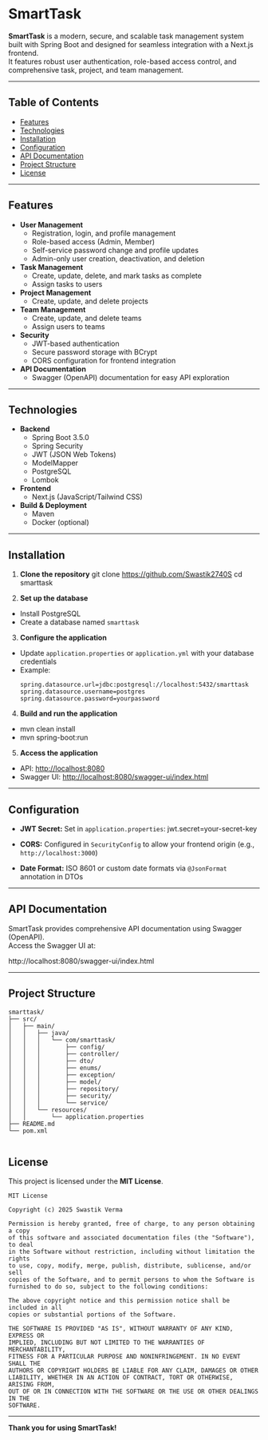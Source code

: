# SmartTask

**SmartTask** is a modern, secure, and scalable task management system built with Spring Boot and designed for seamless integration with a Next.js frontend.  
It features robust user authentication, role-based access control, and comprehensive task, project, and team management.

---

## Table of Contents

- [Features](#features)
- [Technologies](#technologies)
- [Installation](#installation)
- [Configuration](#configuration)
- [API Documentation](#api-documentation)
- [Project Structure](#project-structure)
- [License](#license)

---

## Features

- **User Management**
    - Registration, login, and profile management
    - Role-based access (Admin, Member)
    - Self-service password change and profile updates
    - Admin-only user creation, deactivation, and deletion
- **Task Management**
    - Create, update, delete, and mark tasks as complete
    - Assign tasks to users
- **Project Management**
    - Create, update, and delete projects
- **Team Management**
    - Create, update, and delete teams
    - Assign users to teams
- **Security**
    - JWT-based authentication
    - Secure password storage with BCrypt
    - CORS configuration for frontend integration
- **API Documentation**
    - Swagger (OpenAPI) documentation for easy API exploration

---

## Technologies

- **Backend**
    - Spring Boot 3.5.0
    - Spring Security
    - JWT (JSON Web Tokens)
    - ModelMapper
    - PostgreSQL
    - Lombok
- **Frontend**
    - Next.js (JavaScript/Tailwind CSS)
- **Build & Deployment**
    - Maven
    - Docker (optional)

---

## Installation

1. **Clone the repository**
   git clone https://github.com/Swastik2740S
   cd smarttask


2. **Set up the database**
- Install PostgreSQL
- Create a database named `smarttask`
3. **Configure the application**
- Update `application.properties` or `application.yml` with your database credentials
- Example:
  ```
  spring.datasource.url=jdbc:postgresql://localhost:5432/smarttask
  spring.datasource.username=postgres
  spring.datasource.password=yourpassword
  ```
4. **Build and run the application**
- mvn clean install
- mvn spring-boot:run

5. **Access the application**
- API: [http://localhost:8080](http://localhost:8080)
- Swagger UI: [http://localhost:8080/swagger-ui/index.html](http://localhost:8080/swagger-ui/index.html)

---

## Configuration

- **JWT Secret:** Set in `application.properties`:
  jwt.secret=your-secret-key

- **CORS:** Configured in `SecurityConfig` to allow your frontend origin (e.g., `http://localhost:3000`)
- **Date Format:** ISO 8601 or custom date formats via `@JsonFormat` annotation in DTOs

---

## API Documentation

SmartTask provides comprehensive API documentation using Swagger (OpenAPI).  
Access the Swagger UI at:

http://localhost:8080/swagger-ui/index.html


---

## Project Structure

```plaintext
smarttask/
├── src/
│   ├── main/
│   │   ├── java/
│   │   │   └── com/smarttask/
│   │   │       ├── config/
│   │   │       ├── controller/
│   │   │       ├── dto/
│   │   │       ├── enums/
│   │   │       ├── exception/
│   │   │       ├── model/
│   │   │       ├── repository/
│   │   │       ├── security/
│   │   │       └── service/
│   │   └── resources/
│   │       └── application.properties
├── README.md
└── pom.xml


```

## License

This project is licensed under the **MIT License**.
```
MIT License

Copyright (c) 2025 Swastik Verma

Permission is hereby granted, free of charge, to any person obtaining a copy
of this software and associated documentation files (the "Software"), to deal
in the Software without restriction, including without limitation the rights
to use, copy, modify, merge, publish, distribute, sublicense, and/or sell
copies of the Software, and to permit persons to whom the Software is
furnished to do so, subject to the following conditions:

The above copyright notice and this permission notice shall be included in all
copies or substantial portions of the Software.

THE SOFTWARE IS PROVIDED "AS IS", WITHOUT WARRANTY OF ANY KIND, EXPRESS OR
IMPLIED, INCLUDING BUT NOT LIMITED TO THE WARRANTIES OF MERCHANTABILITY,
FITNESS FOR A PARTICULAR PURPOSE AND NONINFRINGEMENT. IN NO EVENT SHALL THE
AUTHORS OR COPYRIGHT HOLDERS BE LIABLE FOR ANY CLAIM, DAMAGES OR OTHER
LIABILITY, WHETHER IN AN ACTION OF CONTRACT, TORT OR OTHERWISE, ARISING FROM,
OUT OF OR IN CONNECTION WITH THE SOFTWARE OR THE USE OR OTHER DEALINGS IN THE
SOFTWARE.
```

---

**Thank you for using SmartTask!**





